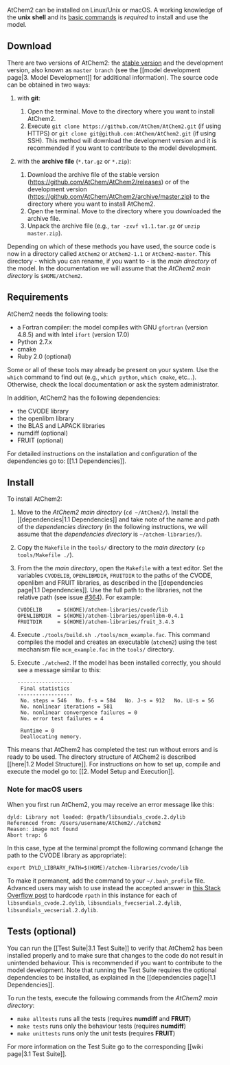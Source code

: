 AtChem2 can be installed on Linux/Unix or macOS. A working knowledge of the **unix shell** and its [basic commands](https://swcarpentry.github.io/shell-novice/reference/) is _required_ to install and use the model.

## Download

There are two versions of AtChem2: the [stable version](https://github.com/AtChem/AtChem2/releases) and the development version, also known as `master branch` (see the [[model development page|3. Model Development]] for additional information). The source code can be obtained in two ways:

1. with **git**:
   1. Open the terminal. Move to the directory where you want to install AtChem2.
   1. Execute `git clone https://github.com/AtChem/AtChem2.git` (if using HTTPS) or `git clone git@github.com:AtChem/AtChem2.git` (if using SSH). This method will download the development version and it is recommended if you want to contribute to the model development.

1. with the **archive file** (`*.tar.gz` or `*.zip`):
   1. Download the archive file of the stable version (https://github.com/AtChem/AtChem2/releases) or of the development version (https://github.com/AtChem/AtChem2/archive/master.zip) to the directory where you want to install AtChem2.
   1. Open the terminal. Move to the directory where you downloaded the archive file.
   1. Unpack the archive file (e.g., `tar -zxvf v1.1.tar.gz` or `unzip master.zip`).

Depending on which of these methods you have used, the source code is now in a directory called `AtChem2` or `AtChem2-1.1` or `AtChem2-master`. This directory - which you can rename, if you want to - is the _main directory_ of the model. In the documentation we will assume that the _AtChem2 main directory_ is `$HOME/AtChem2`.

## Requirements

AtChem2 needs the following tools:

* a Fortran compiler: the model compiles with GNU `gfortran` (version 4.8.5) and with Intel `ifort` (version 17.0)
* Python 2.7.x
* cmake
* Ruby 2.0 (optional)

Some or all of these tools may already be present on your system. Use the `which` command to find out (e.g., `which python`, `which cmake`, etc...). Otherwise, check the local documentation or ask the system administrator.

In addition, AtChem2 has the following dependencies:

* the CVODE library
* the openlibm library
* the BLAS and LAPACK libraries
* numdiff (optional)
* FRUIT (optional)

For detailed instructions on the installation and configuration of the dependencies go to: [[1.1 Dependencies]].

## Install

To install AtChem2:

1. Move to the _AtChem2 main directory_ (`cd ~/AtChem2/`). Install the [[dependencies|1.1 Dependencies]] and take note of the name and path of the _dependencies directory_ (in the following instructions, we will assume that the _dependencies directory_ is `~/atchem-libraries/`).

1. Copy the `Makefile` in the `tools/` directory to the _main directory_ (`cp tools/Makefile ./`).

1. From the the _main directory_, open the `Makefile` with a text editor. Set the variables `CVODELIB`, `OPENLIBMDIR`, `FRUITDIR` to the paths of the CVODE, openlibm and FRUIT libraries, as described in the [[dependencies page|1.1 Dependencies]]. Use the full path to the libraries, not the relative path (see issue [#364](https://github.com/AtChem/AtChem2/issues/364)). For example:
    ```
    CVODELIB     = $(HOME)/atchem-libraries/cvode/lib
    OPENLIBMDIR  = $(HOME)/atchem-libraries/openlibm-0.4.1
    FRUITDIR     = $(HOME)/atchem-libraries/fruit_3.4.3
    ```

1. Execute `./tools/build.sh ./tools/mcm_example.fac`. This command compiles the model and creates an executable (`atchem2`) using the test mechanism file `mcm_example.fac` in the `tools/` directory.

1. Execute `./atchem2`. If the model has been installed correctly, you should see a message similar to this:
    ```
    ------------------
     Final statistics
    ------------------
     No. steps = 546   No. f-s = 584   No. J-s = 912   No. LU-s = 56
     No. nonlinear iterations = 581
     No. nonlinear convergence failures = 0
     No. error test failures = 4
    
     Runtime = 0
     Deallocating memory.
    ```

This means that AtChem2 has completed the test run without errors and is ready to be used. The directory structure of AtChem2 is described [[here|1.2 Model Structure]]. For instructions on how to set up, compile and execute the model go to: [[2. Model Setup and Execution]].

### Note for macOS users

When you first run AtChem2, you may receive an error message like this:

```
dyld: Library not loaded: @rpath/libsundials_cvode.2.dylib
Referenced from: /Users/username/AtChem2/./atchem2
Reason: image not found
Abort trap: 6
```

In this case, type at the terminal prompt the following command (change the path to the CVODE library as appropriate):

```
export DYLD_LIBRARY_PATH=$(HOME)/atchem-libraries/cvode/lib
```

To make it permanent, add the command to your `~/.bash_profile` file. Advanced users may wish to use instead the accepted answer in [this Stack Overflow post](https://stackoverflow.com/questions/17703510/dyld-library-not-loaded-reason-image-not-loaded) to hardcode `rpath` in this instance for each of `libsundials_cvode.2.dylib`, `libsundials_fvecserial.2.dylib`, `libsundials_vecserial.2.dylib`.

## Tests (optional)

You can run the [[Test Suite|3.1 Test Suite]] to verify that AtChem2 has been installed properly and to make sure that changes to the code do not result in unintended behaviour. This is recommended if you want to contribute to the model development. Note that running the Test Suite requires the optional dependencies to be installed, as explained in the [[dependencies page|1.1 Dependencies]]. 

To run the tests, execute the following commands from the _AtChem2 main directory_:
* `make alltests` runs all the tests (requires **numdiff** and **FRUIT**)
* `make tests` runs only the behaviour tests (requires **numdiff**)
* `make unittests` runs only the unit tests (requires **FRUIT**)

For more information on the Test Suite go to the corresponding [[wiki page|3.1 Test Suite]].
